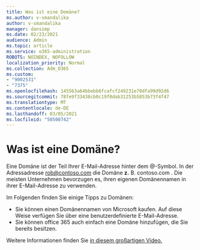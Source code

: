 ```yaml
---
title: Was ist eine Domäne?
ms.author: v-smandalika
author: v-smandalika
manager: dansimp
ms.date: 02/23/2021
audience: Admin
ms.topic: article
ms.service: o365-administration
ROBOTS: NOINDEX, NOFOLLOW
localization_priority: Normal
ms.collection: Adm_O365
ms.custom:
- "9002531"
- "7375"
ms.openlocfilehash: 145563a64bbebb6fcafcf249231e70dfa99d92d6
ms.sourcegitcommit: 78fe9f33438cb0c19f0dab31253b5853b73f4f47
ms.translationtype: MT
ms.contentlocale: de-DE
ms.lasthandoff: 03/05/2021
ms.locfileid: "50500742"
---
```

# <a name="whats-a-domain"></a>Was ist eine Domäne?

Eine Domäne ist der Teil Ihrer E-Mail-Adresse hinter dem @-Symbol. In der Adressadresse rob@contoso.com die Domäne **z.** B. contoso.com . Die meisten Unternehmen bevorzugen es, ihren eigenen Domänennamen in ihrer E-Mail-Adresse zu verwenden.

Im Folgenden finden Sie einige Tipps zu Domänen:

- Sie können einen Domänennamen von Microsoft kaufen. Auf diese Weise verfügen Sie über eine benutzerdefinierte E-Mail-Adresse.
- Sie können office 365 auch einfach eine Domäne hinzufügen, die Sie bereits besitzen.

Weitere Informationen finden Sie [in diesem großartigen Video.](https://www.youtube.com/watch)